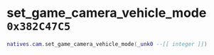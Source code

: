 # set_game_camera_vehicle_mode `0x382C47C5`

```lua
natives.cam.set_game_camera_vehicle_mode(_unk0 --[[ integer ]])
```